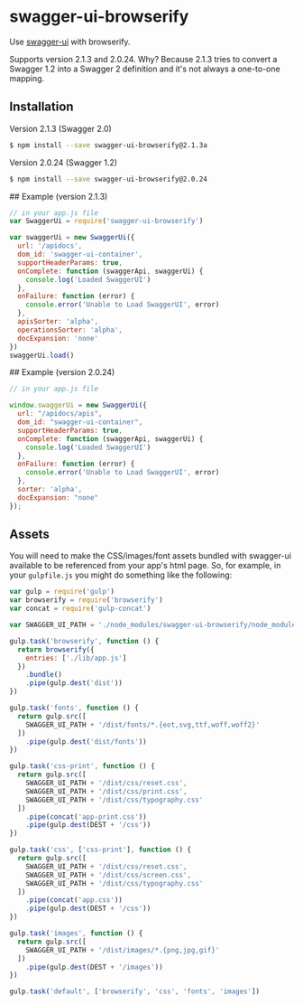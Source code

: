 # swagger-ui-browserify

Use [swagger-ui](https://github.com/swagger-api/swagger-ui) with browserify.

Supports version 2.1.3 and 2.0.24. Why?  Because 2.1.3 tries to convert a Swagger 1.2 into a Swagger 2 definition and it's not always a one-to-one mapping.

## Installation

Version 2.1.3 (Swagger 2.0)

```sh
$ npm install --save swagger-ui-browserify@2.1.3a
```

Version 2.0.24 (Swagger 1.2)

```sh
$ npm install --save swagger-ui-browserify@2.0.24
```

## Example (version 2.1.3)

```javascript
// in your app.js file
var SwaggerUi = require('swagger-ui-browserify')

var swaggerUi = new SwaggerUi({
  url: '/apidocs',
  dom_id: 'swagger-ui-container',
  supportHeaderParams: true,
  onComplete: function (swaggerApi, swaggerUi) {
    console.log('Loaded SwaggerUI')
  },
  onFailure: function (error) {
    console.error('Unable to Load SwaggerUI', error)
  },
  apisSorter: 'alpha',
  operationsSorter: 'alpha',
  docExpansion: 'none'
})
swaggerUi.load()
```
## Example (version 2.0.24)

```javascript
// in your app.js file

window.swaggerUi = new SwaggerUi({
  url: "/apidocs/apis",
  dom_id: "swagger-ui-container",
  supportHeaderParams: true,
  onComplete: function (swaggerApi, swaggerUi) {
    console.log('Loaded SwaggerUI')
  },
  onFailure: function (error) {
    console.error('Unable to Load SwaggerUI', error)
  },
  sorter: 'alpha',
  docExpansion: "none"
});
```

## Assets

You will need to make the CSS/images/font assets bundled with swagger-ui available to be referenced from your app's html page.  So, for example, in your `gulpfile.js` you might do something like the following:

```javascript
var gulp = require('gulp')
var browserify = require('browserify')
var concat = require('gulp-concat')

var SWAGGER_UI_PATH = './node_modules/swagger-ui-browserify/node_modules/swagger-ui'

gulp.task('browserify', function () {
  return browserify({
    entries: ['./lib/app.js']
  })
    .bundle()
    .pipe(gulp.dest('dist'))
})

gulp.task('fonts', function () {
  return gulp.src([
    SWAGGER_UI_PATH + '/dist/fonts/*.{eot,svg,ttf,woff,woff2}'
  ])
    .pipe(gulp.dest('dist/fonts'))
})

gulp.task('css-print', function () {
  return gulp.src([
    SWAGGER_UI_PATH + '/dist/css/reset.css',
    SWAGGER_UI_PATH + '/dist/css/print.css',
    SWAGGER_UI_PATH + '/dist/css/typography.css'
  ])
    .pipe(concat('app-print.css'))
    .pipe(gulp.dest(DEST + '/css'))
})

gulp.task('css', ['css-print'], function () {
  return gulp.src([
    SWAGGER_UI_PATH + '/dist/css/reset.css',
    SWAGGER_UI_PATH + '/dist/css/screen.css',
    SWAGGER_UI_PATH + '/dist/css/typography.css'
  ])
    .pipe(concat('app.css'))
    .pipe(gulp.dest(DEST + '/css'))
})

gulp.task('images', function () {
  return gulp.src([
    SWAGGER_UI_PATH + '/dist/images/*.{png,jpg,gif}'
  ])
    .pipe(gulp.dest(DEST + '/images'))
})

gulp.task('default', ['browserify', 'css', 'fonts', 'images'])

```
